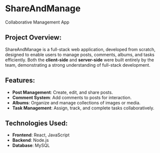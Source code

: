 # ShareAndManage  
Collaborative Management App  

## Project Overview:
ShareAndManage is a full-stack web application, developed from scratch, designed to enable users to manage posts, comments, albums, and tasks efficiently. Both the **client-side** and **server-side** were built entirely by the team, demonstrating a strong understanding of full-stack development.

## Features:
- **Post Management**: Create, edit, and share posts.  
- **Comment System**: Add comments to posts for interaction.  
- **Albums**: Organize and manage collections of images or media.  
- **Task Management**: Assign, track, and complete tasks collaboratively.  

## Technologies Used:
- **Frontend**: React, JavaScript  
- **Backend**: Node.js  
- **Database**: MySQL  



